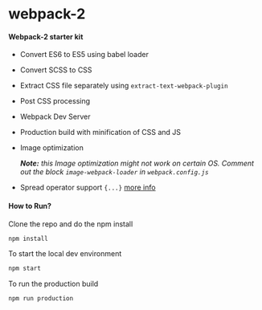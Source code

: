 # webpack-2

#### Webpack-2 starter kit 

* Convert ES6 to ES5 using babel loader
* Convert SCSS to CSS
* Extract CSS file separately using `extract-text-webpack-plugin`
* Post CSS processing
* Webpack Dev Server
* Production build with minification of CSS and JS
* Image optimization

    _**Note:** this Image optimization might not work on certain OS. Comment out the block `image-webpack-loader` in `webpack.config.js`_
* Spread operator support `{...}` [more info](http://redux.js.org/docs/recipes/UsingObjectSpreadOperator.html)

#### How to Run?
Clone the repo and do the npm install 
```sh
npm install
```

To start the local dev environment
```sh
npm start
```

To run the production build
```sh
npm run production
```